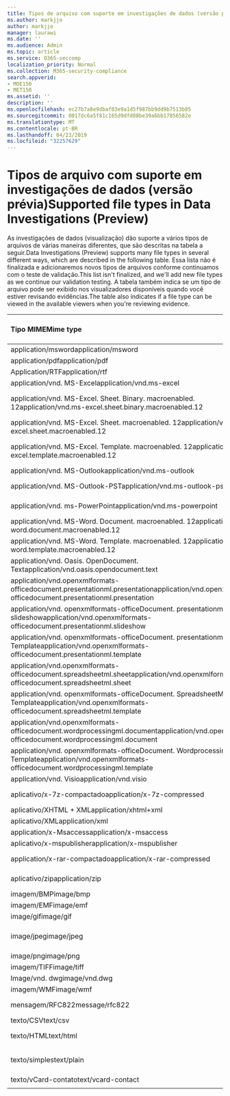 ```yaml
---
title: Tipos de arquivo com suporte em investigações de dados (versão prévia)
ms.author: markjjo
author: markjjo
manager: laurawi
ms.date: ''
ms.audience: Admin
ms.topic: article
ms.service: O365-seccomp
localization_priority: Normal
ms.collection: M365-security-compliance
search.appverid:
- MOE150
- MET150
ms.assetid: ''
description: ''
ms.openlocfilehash: ec27b7a8e9dbaf03e9a1d5f987bb9dd9b7513b85
ms.sourcegitcommit: 0017dc6a5f81c165d9dfd88be39a6bb17856582e
ms.translationtype: MT
ms.contentlocale: pt-BR
ms.lasthandoff: 04/23/2019
ms.locfileid: "32257629"
---
```

# <a name="supported-file-types-in-data-investigations-preview"></a><span data-ttu-id="42f07-102">Tipos de arquivo com suporte em investigações de dados (versão prévia)</span><span class="sxs-lookup"><span data-stu-id="42f07-102">Supported file types in Data Investigations (Preview)</span></span>

<span data-ttu-id="42f07-103">As investigações de dados (visualização) dão suporte a vários tipos de arquivos de várias maneiras diferentes, que são descritas na tabela a seguir.</span><span class="sxs-lookup"><span data-stu-id="42f07-103">Data Investigations (Preview) supports many file types in several different ways, which are described in the following table.</span></span> <span data-ttu-id="42f07-104">Essa lista não é finalizada e adicionaremos novos tipos de arquivos conforme continuamos com o teste de validação.</span><span class="sxs-lookup"><span data-stu-id="42f07-104">This list isn't finalized, and we'll add new file types as we continue our validation testing.</span></span> <span data-ttu-id="42f07-105">A tabela também indica se um tipo de arquivo pode ser exibido nos visualizadores disponíveis quando você estiver revisando evidências.</span><span class="sxs-lookup"><span data-stu-id="42f07-105">The table also indicates if a file type can be viewed in the available viewers when you're reviewing evidence.</span></span>

| <span data-ttu-id="42f07-106">Tipo MIME</span><span class="sxs-lookup"><span data-stu-id="42f07-106">Mime type</span></span> | <span data-ttu-id="42f07-107">Classe de arquivo</span><span class="sxs-lookup"><span data-stu-id="42f07-107">File class</span></span> | <span data-ttu-id="42f07-108">Visualizador nativo</span><span class="sxs-lookup"><span data-stu-id="42f07-108">Native viewer</span></span> | <span data-ttu-id="42f07-109">Visualizador de texto</span><span class="sxs-lookup"><span data-stu-id="42f07-109">Text viewer</span></span> | <span data-ttu-id="42f07-110">Visualizador de anotações</span><span class="sxs-lookup"><span data-stu-id="42f07-110">Annotate viewer</span></span> | <span data-ttu-id="42f07-111">Extração de contêiner</span><span class="sxs-lookup"><span data-stu-id="42f07-111">Container extraction</span></span> | <span data-ttu-id="42f07-112">Extensões</span><span class="sxs-lookup"><span data-stu-id="42f07-112">Extensions</span></span> |
| :- | :- | :- | :- | :- | :- | :- |
| <span data-ttu-id="42f07-113">application/msword</span><span class="sxs-lookup"><span data-stu-id="42f07-113">application/msword</span></span> | <span data-ttu-id="42f07-114">Documento</span><span class="sxs-lookup"><span data-stu-id="42f07-114">Document</span></span> | <span data-ttu-id="42f07-115">Sim</span><span class="sxs-lookup"><span data-stu-id="42f07-115">Yes</span></span> | <span data-ttu-id="42f07-116">Sim</span><span class="sxs-lookup"><span data-stu-id="42f07-116">Yes</span></span> | <span data-ttu-id="42f07-117">Sim</span><span class="sxs-lookup"><span data-stu-id="42f07-117">Yes</span></span> | <span data-ttu-id="42f07-118">Não</span><span class="sxs-lookup"><span data-stu-id="42f07-118">No</span></span> | <span data-ttu-id="42f07-119">. doc;. dat</span><span class="sxs-lookup"><span data-stu-id="42f07-119">.doc; .dat</span></span> |
| <span data-ttu-id="42f07-120">application/pdf</span><span class="sxs-lookup"><span data-stu-id="42f07-120">application/pdf</span></span> | <span data-ttu-id="42f07-121">Documento</span><span class="sxs-lookup"><span data-stu-id="42f07-121">Document</span></span> | <span data-ttu-id="42f07-122">Sim</span><span class="sxs-lookup"><span data-stu-id="42f07-122">Yes</span></span> | <span data-ttu-id="42f07-123">Sim</span><span class="sxs-lookup"><span data-stu-id="42f07-123">Yes</span></span> | <span data-ttu-id="42f07-124">Sim</span><span class="sxs-lookup"><span data-stu-id="42f07-124">Yes</span></span> | <span data-ttu-id="42f07-125">Não</span><span class="sxs-lookup"><span data-stu-id="42f07-125">No</span></span> | <span data-ttu-id="42f07-126">.pdf</span><span class="sxs-lookup"><span data-stu-id="42f07-126">.pdf</span></span> |
| <span data-ttu-id="42f07-127">Application/RTF</span><span class="sxs-lookup"><span data-stu-id="42f07-127">application/rtf</span></span> | <span data-ttu-id="42f07-128">Documento</span><span class="sxs-lookup"><span data-stu-id="42f07-128">Document</span></span> | <span data-ttu-id="42f07-129">Sim</span><span class="sxs-lookup"><span data-stu-id="42f07-129">Yes</span></span> | <span data-ttu-id="42f07-130">Sim</span><span class="sxs-lookup"><span data-stu-id="42f07-130">Yes</span></span> | <span data-ttu-id="42f07-131">Sim</span><span class="sxs-lookup"><span data-stu-id="42f07-131">Yes</span></span> | <span data-ttu-id="42f07-132">Não</span><span class="sxs-lookup"><span data-stu-id="42f07-132">No</span></span> | <span data-ttu-id="42f07-133">. rtf;. Doc</span><span class="sxs-lookup"><span data-stu-id="42f07-133">.rtf;.doc</span></span> |
| <span data-ttu-id="42f07-134">application/vnd. MS-Excel</span><span class="sxs-lookup"><span data-stu-id="42f07-134">application/vnd.ms-excel</span></span> | <span data-ttu-id="42f07-135">Documento</span><span class="sxs-lookup"><span data-stu-id="42f07-135">Document</span></span> | <span data-ttu-id="42f07-136">Sim</span><span class="sxs-lookup"><span data-stu-id="42f07-136">Yes</span></span> | <span data-ttu-id="42f07-137">Sim</span><span class="sxs-lookup"><span data-stu-id="42f07-137">Yes</span></span> | <span data-ttu-id="42f07-138">Sim</span><span class="sxs-lookup"><span data-stu-id="42f07-138">Yes</span></span> | <span data-ttu-id="42f07-139">Não</span><span class="sxs-lookup"><span data-stu-id="42f07-139">No</span></span> | <span data-ttu-id="42f07-140">. xls;. dat</span><span class="sxs-lookup"><span data-stu-id="42f07-140">.xls; .dat</span></span> |
| <span data-ttu-id="42f07-141">application/vnd. MS-Excel. Sheet. Binary. macroenabled. 12</span><span class="sxs-lookup"><span data-stu-id="42f07-141">application/vnd.ms-excel.sheet.binary.macroenabled.12</span></span> | <span data-ttu-id="42f07-142">Formato de produtividade/documento aberto</span><span class="sxs-lookup"><span data-stu-id="42f07-142">Productivity / Open Document Format</span></span> | <span data-ttu-id="42f07-143">Sim</span><span class="sxs-lookup"><span data-stu-id="42f07-143">Yes</span></span> | <span data-ttu-id="42f07-144">Sim</span><span class="sxs-lookup"><span data-stu-id="42f07-144">Yes</span></span> | <span data-ttu-id="42f07-145">Não</span><span class="sxs-lookup"><span data-stu-id="42f07-145">No</span></span> | <span data-ttu-id="42f07-146">Não</span><span class="sxs-lookup"><span data-stu-id="42f07-146">No</span></span> | <span data-ttu-id="42f07-147">. xlsb</span><span class="sxs-lookup"><span data-stu-id="42f07-147">.xlsb</span></span> |
| <span data-ttu-id="42f07-148">application/vnd. MS-Excel. Sheet. macroenabled. 12</span><span class="sxs-lookup"><span data-stu-id="42f07-148">application/vnd.ms-excel.sheet.macroenabled.12</span></span> | <span data-ttu-id="42f07-149">Documento</span><span class="sxs-lookup"><span data-stu-id="42f07-149">Document</span></span> | <span data-ttu-id="42f07-150">Sim</span><span class="sxs-lookup"><span data-stu-id="42f07-150">Yes</span></span> | <span data-ttu-id="42f07-151">Sim</span><span class="sxs-lookup"><span data-stu-id="42f07-151">Yes</span></span> | <span data-ttu-id="42f07-152">Sim</span><span class="sxs-lookup"><span data-stu-id="42f07-152">Yes</span></span> | <span data-ttu-id="42f07-153">Não</span><span class="sxs-lookup"><span data-stu-id="42f07-153">No</span></span> | <span data-ttu-id="42f07-154">. xlsm</span><span class="sxs-lookup"><span data-stu-id="42f07-154">.xlsm</span></span> |
| <span data-ttu-id="42f07-155">application/vnd. MS-Excel. Template. macroenabled. 12</span><span class="sxs-lookup"><span data-stu-id="42f07-155">application/vnd.ms-excel.template.macroenabled.12</span></span> | <span data-ttu-id="42f07-156">Formato de produtividade/documento aberto</span><span class="sxs-lookup"><span data-stu-id="42f07-156">Productivity / Open Document Format</span></span> | <span data-ttu-id="42f07-157">Não</span><span class="sxs-lookup"><span data-stu-id="42f07-157">No</span></span> | <span data-ttu-id="42f07-158">Sim</span><span class="sxs-lookup"><span data-stu-id="42f07-158">Yes</span></span> | <span data-ttu-id="42f07-159">Não</span><span class="sxs-lookup"><span data-stu-id="42f07-159">No</span></span> | <span data-ttu-id="42f07-160">Não</span><span class="sxs-lookup"><span data-stu-id="42f07-160">No</span></span> | <span data-ttu-id="42f07-161">. xltm</span><span class="sxs-lookup"><span data-stu-id="42f07-161">.xltm</span></span> |
| <span data-ttu-id="42f07-162">application/vnd. MS-Outlook</span><span class="sxs-lookup"><span data-stu-id="42f07-162">application/vnd.ms-outlook</span></span> | <span data-ttu-id="42f07-163">Produtividade</span><span class="sxs-lookup"><span data-stu-id="42f07-163">Productivity</span></span> | <span data-ttu-id="42f07-164">Não</span><span class="sxs-lookup"><span data-stu-id="42f07-164">No</span></span> | <span data-ttu-id="42f07-165">Não</span><span class="sxs-lookup"><span data-stu-id="42f07-165">No</span></span> | <span data-ttu-id="42f07-166">Não</span><span class="sxs-lookup"><span data-stu-id="42f07-166">No</span></span> | <span data-ttu-id="42f07-167">Não</span><span class="sxs-lookup"><span data-stu-id="42f07-167">No</span></span> | <span data-ttu-id="42f07-168">. msg</span><span class="sxs-lookup"><span data-stu-id="42f07-168">.msg</span></span> |
| <span data-ttu-id="42f07-169">application/vnd. MS-Outlook-PST</span><span class="sxs-lookup"><span data-stu-id="42f07-169">application/vnd.ms-outlook-pst</span></span> | <span data-ttu-id="42f07-170">Produtividade/colaboração</span><span class="sxs-lookup"><span data-stu-id="42f07-170">Productivity / Collaboration</span></span> | <span data-ttu-id="42f07-171">Não</span><span class="sxs-lookup"><span data-stu-id="42f07-171">No</span></span> | <span data-ttu-id="42f07-172">Não</span><span class="sxs-lookup"><span data-stu-id="42f07-172">No</span></span> | <span data-ttu-id="42f07-173">Não</span><span class="sxs-lookup"><span data-stu-id="42f07-173">No</span></span> | <span data-ttu-id="42f07-174">Sim</span><span class="sxs-lookup"><span data-stu-id="42f07-174">Yes</span></span> | <span data-ttu-id="42f07-175">. pst</span><span class="sxs-lookup"><span data-stu-id="42f07-175">.pst</span></span> |
| <span data-ttu-id="42f07-176">application/vnd. ms-PowerPoint</span><span class="sxs-lookup"><span data-stu-id="42f07-176">application/vnd.ms-powerpoint</span></span> | <span data-ttu-id="42f07-177">Documento</span><span class="sxs-lookup"><span data-stu-id="42f07-177">Document</span></span> | <span data-ttu-id="42f07-178">Sim</span><span class="sxs-lookup"><span data-stu-id="42f07-178">Yes</span></span> | <span data-ttu-id="42f07-179">Sim</span><span class="sxs-lookup"><span data-stu-id="42f07-179">Yes</span></span> | <span data-ttu-id="42f07-180">Sim</span><span class="sxs-lookup"><span data-stu-id="42f07-180">Yes</span></span> | <span data-ttu-id="42f07-181">Não</span><span class="sxs-lookup"><span data-stu-id="42f07-181">No</span></span> | <span data-ttu-id="42f07-182">. ppt;. PPS;. Pot</span><span class="sxs-lookup"><span data-stu-id="42f07-182">.ppt; .pps;.pot</span></span> |
| <span data-ttu-id="42f07-183">application/vnd. MS-Word. Document. macroenabled. 12</span><span class="sxs-lookup"><span data-stu-id="42f07-183">application/vnd.ms-word.document.macroenabled.12</span></span> | <span data-ttu-id="42f07-184">Documento</span><span class="sxs-lookup"><span data-stu-id="42f07-184">Document</span></span> | <span data-ttu-id="42f07-185">Sim</span><span class="sxs-lookup"><span data-stu-id="42f07-185">Yes</span></span> | <span data-ttu-id="42f07-186">Sim</span><span class="sxs-lookup"><span data-stu-id="42f07-186">Yes</span></span> | <span data-ttu-id="42f07-187">Sim</span><span class="sxs-lookup"><span data-stu-id="42f07-187">Yes</span></span> | <span data-ttu-id="42f07-188">Não</span><span class="sxs-lookup"><span data-stu-id="42f07-188">No</span></span> | <span data-ttu-id="42f07-189">.docm</span><span class="sxs-lookup"><span data-stu-id="42f07-189">.docm</span></span> |
| <span data-ttu-id="42f07-190">application/vnd. MS-Word. Template. macroenabled. 12</span><span class="sxs-lookup"><span data-stu-id="42f07-190">application/vnd.ms-word.template.macroenabled.12</span></span> | <span data-ttu-id="42f07-191">Documento</span><span class="sxs-lookup"><span data-stu-id="42f07-191">Document</span></span> | <span data-ttu-id="42f07-192">Sim</span><span class="sxs-lookup"><span data-stu-id="42f07-192">Yes</span></span> | <span data-ttu-id="42f07-193">Sim</span><span class="sxs-lookup"><span data-stu-id="42f07-193">Yes</span></span> | <span data-ttu-id="42f07-194">Sim</span><span class="sxs-lookup"><span data-stu-id="42f07-194">Yes</span></span> | <span data-ttu-id="42f07-195">Não</span><span class="sxs-lookup"><span data-stu-id="42f07-195">No</span></span> | <span data-ttu-id="42f07-196">. dotm</span><span class="sxs-lookup"><span data-stu-id="42f07-196">.dotm</span></span> |
| <span data-ttu-id="42f07-197">application/vnd. Oasis. OpenDocument. Text</span><span class="sxs-lookup"><span data-stu-id="42f07-197">application/vnd.oasis.opendocument.text</span></span> | <span data-ttu-id="42f07-198">Documento</span><span class="sxs-lookup"><span data-stu-id="42f07-198">Document</span></span> | <span data-ttu-id="42f07-199">Sim</span><span class="sxs-lookup"><span data-stu-id="42f07-199">Yes</span></span> | <span data-ttu-id="42f07-200">Sim</span><span class="sxs-lookup"><span data-stu-id="42f07-200">Yes</span></span> | <span data-ttu-id="42f07-201">Sim</span><span class="sxs-lookup"><span data-stu-id="42f07-201">Yes</span></span> | <span data-ttu-id="42f07-202">Não</span><span class="sxs-lookup"><span data-stu-id="42f07-202">No</span></span> | <span data-ttu-id="42f07-203">ODT</span><span class="sxs-lookup"><span data-stu-id="42f07-203">.odt;</span></span>  |
| <span data-ttu-id="42f07-204">application/vnd.openxmlformats-officedocument.presentationml.presentation</span><span class="sxs-lookup"><span data-stu-id="42f07-204">application/vnd.openxmlformats-officedocument.presentationml.presentation</span></span> | <span data-ttu-id="42f07-205">Documento</span><span class="sxs-lookup"><span data-stu-id="42f07-205">Document</span></span> | <span data-ttu-id="42f07-206">Sim</span><span class="sxs-lookup"><span data-stu-id="42f07-206">Yes</span></span> | <span data-ttu-id="42f07-207">Sim</span><span class="sxs-lookup"><span data-stu-id="42f07-207">Yes</span></span> | <span data-ttu-id="42f07-208">Sim</span><span class="sxs-lookup"><span data-stu-id="42f07-208">Yes</span></span> | <span data-ttu-id="42f07-209">Não</span><span class="sxs-lookup"><span data-stu-id="42f07-209">No</span></span> | <span data-ttu-id="42f07-210">. pptx</span><span class="sxs-lookup"><span data-stu-id="42f07-210">.pptx</span></span> |
| <span data-ttu-id="42f07-211">application/vnd. openxmlformats-officeDocument. presentationml. slideshow</span><span class="sxs-lookup"><span data-stu-id="42f07-211">application/vnd.openxmlformats-officedocument.presentationml.slideshow</span></span> | <span data-ttu-id="42f07-212">Formato de produtividade/documento aberto</span><span class="sxs-lookup"><span data-stu-id="42f07-212">Productivity / Open Document Format</span></span> | <span data-ttu-id="42f07-213">Sim</span><span class="sxs-lookup"><span data-stu-id="42f07-213">Yes</span></span> | <span data-ttu-id="42f07-214">Sim</span><span class="sxs-lookup"><span data-stu-id="42f07-214">Yes</span></span> | <span data-ttu-id="42f07-215">Sim</span><span class="sxs-lookup"><span data-stu-id="42f07-215">Yes</span></span> | <span data-ttu-id="42f07-216">Não</span><span class="sxs-lookup"><span data-stu-id="42f07-216">No</span></span> | <span data-ttu-id="42f07-217">. ppsx</span><span class="sxs-lookup"><span data-stu-id="42f07-217">.ppsx</span></span> |
| <span data-ttu-id="42f07-218">application/vnd. openxmlformats-officeDocument. presentationml. Template</span><span class="sxs-lookup"><span data-stu-id="42f07-218">application/vnd.openxmlformats-officedocument.presentationml.template</span></span> | <span data-ttu-id="42f07-219">Documento</span><span class="sxs-lookup"><span data-stu-id="42f07-219">Document</span></span> | <span data-ttu-id="42f07-220">Sim</span><span class="sxs-lookup"><span data-stu-id="42f07-220">Yes</span></span> | <span data-ttu-id="42f07-221">Sim</span><span class="sxs-lookup"><span data-stu-id="42f07-221">Yes</span></span> | <span data-ttu-id="42f07-222">Sim</span><span class="sxs-lookup"><span data-stu-id="42f07-222">Yes</span></span> | <span data-ttu-id="42f07-223">Não</span><span class="sxs-lookup"><span data-stu-id="42f07-223">No</span></span> | <span data-ttu-id="42f07-224">. potx</span><span class="sxs-lookup"><span data-stu-id="42f07-224">.potx</span></span> |
| <span data-ttu-id="42f07-225">application/vnd.openxmlformats-officedocument.spreadsheetml.sheet</span><span class="sxs-lookup"><span data-stu-id="42f07-225">application/vnd.openxmlformats-officedocument.spreadsheetml.sheet</span></span> | <span data-ttu-id="42f07-226">Documento</span><span class="sxs-lookup"><span data-stu-id="42f07-226">Document</span></span> | <span data-ttu-id="42f07-227">Sim</span><span class="sxs-lookup"><span data-stu-id="42f07-227">Yes</span></span> | <span data-ttu-id="42f07-228">Sim</span><span class="sxs-lookup"><span data-stu-id="42f07-228">Yes</span></span> | <span data-ttu-id="42f07-229">Sim</span><span class="sxs-lookup"><span data-stu-id="42f07-229">Yes</span></span> | <span data-ttu-id="42f07-230">Não</span><span class="sxs-lookup"><span data-stu-id="42f07-230">No</span></span> | <span data-ttu-id="42f07-231">. xlsx</span><span class="sxs-lookup"><span data-stu-id="42f07-231">.xlsx</span></span> |
| <span data-ttu-id="42f07-232">application/vnd. openxmlformats-officeDocument. SpreadsheetML. Template</span><span class="sxs-lookup"><span data-stu-id="42f07-232">application/vnd.openxmlformats-officedocument.spreadsheetml.template</span></span> | <span data-ttu-id="42f07-233">Documento</span><span class="sxs-lookup"><span data-stu-id="42f07-233">Document</span></span> | <span data-ttu-id="42f07-234">Sim</span><span class="sxs-lookup"><span data-stu-id="42f07-234">Yes</span></span> | <span data-ttu-id="42f07-235">Sim</span><span class="sxs-lookup"><span data-stu-id="42f07-235">Yes</span></span> | <span data-ttu-id="42f07-236">Sim</span><span class="sxs-lookup"><span data-stu-id="42f07-236">Yes</span></span> | <span data-ttu-id="42f07-237">Não</span><span class="sxs-lookup"><span data-stu-id="42f07-237">No</span></span> | <span data-ttu-id="42f07-238">. xltx</span><span class="sxs-lookup"><span data-stu-id="42f07-238">.xltx</span></span> |
| <span data-ttu-id="42f07-239">application/vnd.openxmlformats-officedocument.wordprocessingml.document</span><span class="sxs-lookup"><span data-stu-id="42f07-239">application/vnd.openxmlformats-officedocument.wordprocessingml.document</span></span> | <span data-ttu-id="42f07-240">Documento</span><span class="sxs-lookup"><span data-stu-id="42f07-240">Document</span></span> | <span data-ttu-id="42f07-241">Sim</span><span class="sxs-lookup"><span data-stu-id="42f07-241">Yes</span></span> | <span data-ttu-id="42f07-242">Sim</span><span class="sxs-lookup"><span data-stu-id="42f07-242">Yes</span></span> | <span data-ttu-id="42f07-243">Sim</span><span class="sxs-lookup"><span data-stu-id="42f07-243">Yes</span></span> | <span data-ttu-id="42f07-244">Não</span><span class="sxs-lookup"><span data-stu-id="42f07-244">No</span></span> | <span data-ttu-id="42f07-245">. docx</span><span class="sxs-lookup"><span data-stu-id="42f07-245">.docx</span></span> |
| <span data-ttu-id="42f07-246">application/vnd. openxmlformats-officeDocument. WordprocessingML. Template</span><span class="sxs-lookup"><span data-stu-id="42f07-246">application/vnd.openxmlformats-officedocument.wordprocessingml.template</span></span> | <span data-ttu-id="42f07-247">Documento</span><span class="sxs-lookup"><span data-stu-id="42f07-247">Document</span></span> | <span data-ttu-id="42f07-248">Sim</span><span class="sxs-lookup"><span data-stu-id="42f07-248">Yes</span></span> | <span data-ttu-id="42f07-249">Sim</span><span class="sxs-lookup"><span data-stu-id="42f07-249">Yes</span></span> | <span data-ttu-id="42f07-250">Sim</span><span class="sxs-lookup"><span data-stu-id="42f07-250">Yes</span></span> | <span data-ttu-id="42f07-251">Não</span><span class="sxs-lookup"><span data-stu-id="42f07-251">No</span></span> | <span data-ttu-id="42f07-252">. dotx</span><span class="sxs-lookup"><span data-stu-id="42f07-252">.dotx</span></span> |
| <span data-ttu-id="42f07-253">application/vnd. Visio</span><span class="sxs-lookup"><span data-stu-id="42f07-253">application/vnd.visio</span></span> | <span data-ttu-id="42f07-254">Documento</span><span class="sxs-lookup"><span data-stu-id="42f07-254">Document</span></span> | <span data-ttu-id="42f07-255">Sim</span><span class="sxs-lookup"><span data-stu-id="42f07-255">Yes</span></span> | <span data-ttu-id="42f07-256">Sim</span><span class="sxs-lookup"><span data-stu-id="42f07-256">Yes</span></span> | <span data-ttu-id="42f07-257">Sim</span><span class="sxs-lookup"><span data-stu-id="42f07-257">Yes</span></span> | <span data-ttu-id="42f07-258">Não</span><span class="sxs-lookup"><span data-stu-id="42f07-258">No</span></span> | <span data-ttu-id="42f07-259">. vsd</span><span class="sxs-lookup"><span data-stu-id="42f07-259">.vsd</span></span> |
| <span data-ttu-id="42f07-260">aplicativo/x-7z-compactado</span><span class="sxs-lookup"><span data-stu-id="42f07-260">application/x-7z-compressed</span></span> | <span data-ttu-id="42f07-261">Arquivo morto/contêiner</span><span class="sxs-lookup"><span data-stu-id="42f07-261">Archive / Container</span></span> | <span data-ttu-id="42f07-262">Não</span><span class="sxs-lookup"><span data-stu-id="42f07-262">No</span></span> | <span data-ttu-id="42f07-263">Não</span><span class="sxs-lookup"><span data-stu-id="42f07-263">No</span></span> | <span data-ttu-id="42f07-264">Não</span><span class="sxs-lookup"><span data-stu-id="42f07-264">No</span></span> | <span data-ttu-id="42f07-265">Sim</span><span class="sxs-lookup"><span data-stu-id="42f07-265">Yes</span></span> | <span data-ttu-id="42f07-266">.7z</span><span class="sxs-lookup"><span data-stu-id="42f07-266">.7z</span></span> |
| <span data-ttu-id="42f07-267">aplicativo/XHTML + XML</span><span class="sxs-lookup"><span data-stu-id="42f07-267">application/xhtml+xml</span></span> | <span data-ttu-id="42f07-268">Documento</span><span class="sxs-lookup"><span data-stu-id="42f07-268">Document</span></span> | <span data-ttu-id="42f07-269">Sim</span><span class="sxs-lookup"><span data-stu-id="42f07-269">Yes</span></span> | <span data-ttu-id="42f07-270">Sim</span><span class="sxs-lookup"><span data-stu-id="42f07-270">Yes</span></span> | <span data-ttu-id="42f07-271">Sim</span><span class="sxs-lookup"><span data-stu-id="42f07-271">Yes</span></span> | <span data-ttu-id="42f07-272">Não</span><span class="sxs-lookup"><span data-stu-id="42f07-272">No</span></span> | <span data-ttu-id="42f07-273">. XHTML</span><span class="sxs-lookup"><span data-stu-id="42f07-273">.xhtml</span></span> |
| <span data-ttu-id="42f07-274">aplicativo/XML</span><span class="sxs-lookup"><span data-stu-id="42f07-274">application/xml</span></span> | <span data-ttu-id="42f07-275">Documento</span><span class="sxs-lookup"><span data-stu-id="42f07-275">Document</span></span> | <span data-ttu-id="42f07-276">Sim</span><span class="sxs-lookup"><span data-stu-id="42f07-276">Yes</span></span> | <span data-ttu-id="42f07-277">Sim</span><span class="sxs-lookup"><span data-stu-id="42f07-277">Yes</span></span> | <span data-ttu-id="42f07-278">Sim</span><span class="sxs-lookup"><span data-stu-id="42f07-278">Yes</span></span> | <span data-ttu-id="42f07-279">Não</span><span class="sxs-lookup"><span data-stu-id="42f07-279">No</span></span> | <span data-ttu-id="42f07-280">. xml</span><span class="sxs-lookup"><span data-stu-id="42f07-280">.xml</span></span> |
| <span data-ttu-id="42f07-281">application/x-Msaccess</span><span class="sxs-lookup"><span data-stu-id="42f07-281">application/x-msaccess</span></span> | <span data-ttu-id="42f07-282">Documento</span><span class="sxs-lookup"><span data-stu-id="42f07-282">Document</span></span> | <span data-ttu-id="42f07-283">Sim</span><span class="sxs-lookup"><span data-stu-id="42f07-283">Yes</span></span> | <span data-ttu-id="42f07-284">Sim</span><span class="sxs-lookup"><span data-stu-id="42f07-284">Yes</span></span> | <span data-ttu-id="42f07-285">Sim</span><span class="sxs-lookup"><span data-stu-id="42f07-285">Yes</span></span> | <span data-ttu-id="42f07-286">Não</span><span class="sxs-lookup"><span data-stu-id="42f07-286">No</span></span> | <span data-ttu-id="42f07-287">. mdb</span><span class="sxs-lookup"><span data-stu-id="42f07-287">.mdb</span></span> |
| <span data-ttu-id="42f07-288">aplicativo/x-mspublisher</span><span class="sxs-lookup"><span data-stu-id="42f07-288">application/x-mspublisher</span></span> | <span data-ttu-id="42f07-289">Documento</span><span class="sxs-lookup"><span data-stu-id="42f07-289">Document</span></span> | <span data-ttu-id="42f07-290">Sim</span><span class="sxs-lookup"><span data-stu-id="42f07-290">Yes</span></span> | <span data-ttu-id="42f07-291">Sim</span><span class="sxs-lookup"><span data-stu-id="42f07-291">Yes</span></span> | <span data-ttu-id="42f07-292">Sim</span><span class="sxs-lookup"><span data-stu-id="42f07-292">Yes</span></span> | <span data-ttu-id="42f07-293">Não</span><span class="sxs-lookup"><span data-stu-id="42f07-293">No</span></span> | <span data-ttu-id="42f07-294">. pub</span><span class="sxs-lookup"><span data-stu-id="42f07-294">.pub</span></span> |
| <span data-ttu-id="42f07-295">application/x-rar-compactado</span><span class="sxs-lookup"><span data-stu-id="42f07-295">application/x-rar-compressed</span></span> | <span data-ttu-id="42f07-296">Arquivo morto/contêiner</span><span class="sxs-lookup"><span data-stu-id="42f07-296">Archive / Container</span></span> | <span data-ttu-id="42f07-297">Não</span><span class="sxs-lookup"><span data-stu-id="42f07-297">No</span></span> | <span data-ttu-id="42f07-298">Não</span><span class="sxs-lookup"><span data-stu-id="42f07-298">No</span></span> | <span data-ttu-id="42f07-299">Não</span><span class="sxs-lookup"><span data-stu-id="42f07-299">No</span></span> | <span data-ttu-id="42f07-300">Sim</span><span class="sxs-lookup"><span data-stu-id="42f07-300">Yes</span></span> | <span data-ttu-id="42f07-301">. rar</span><span class="sxs-lookup"><span data-stu-id="42f07-301">.rar</span></span> |
| <span data-ttu-id="42f07-302">aplicativo/zip</span><span class="sxs-lookup"><span data-stu-id="42f07-302">application/zip</span></span> | <span data-ttu-id="42f07-303">Arquivo morto/contêiner</span><span class="sxs-lookup"><span data-stu-id="42f07-303">Archive / Container</span></span> | <span data-ttu-id="42f07-304">Não</span><span class="sxs-lookup"><span data-stu-id="42f07-304">No</span></span> | <span data-ttu-id="42f07-305">Não</span><span class="sxs-lookup"><span data-stu-id="42f07-305">No</span></span> | <span data-ttu-id="42f07-306">Não</span><span class="sxs-lookup"><span data-stu-id="42f07-306">No</span></span> | <span data-ttu-id="42f07-307">Sim</span><span class="sxs-lookup"><span data-stu-id="42f07-307">Yes</span></span> | <span data-ttu-id="42f07-308">. zip</span><span class="sxs-lookup"><span data-stu-id="42f07-308">.zip</span></span> |
| <span data-ttu-id="42f07-309">imagem/BMP</span><span class="sxs-lookup"><span data-stu-id="42f07-309">image/bmp</span></span> | <span data-ttu-id="42f07-310">Image</span><span class="sxs-lookup"><span data-stu-id="42f07-310">Image</span></span> | <span data-ttu-id="42f07-311">Sim</span><span class="sxs-lookup"><span data-stu-id="42f07-311">Yes</span></span> | <span data-ttu-id="42f07-312">Sim</span><span class="sxs-lookup"><span data-stu-id="42f07-312">Yes</span></span> | <span data-ttu-id="42f07-313">Sim</span><span class="sxs-lookup"><span data-stu-id="42f07-313">Yes</span></span> | <span data-ttu-id="42f07-314">Não</span><span class="sxs-lookup"><span data-stu-id="42f07-314">No</span></span> | <span data-ttu-id="42f07-315">.bmp</span><span class="sxs-lookup"><span data-stu-id="42f07-315">.bmp</span></span> |
| <span data-ttu-id="42f07-316">imagem/EMF</span><span class="sxs-lookup"><span data-stu-id="42f07-316">image/emf</span></span> | <span data-ttu-id="42f07-317">Image</span><span class="sxs-lookup"><span data-stu-id="42f07-317">Image</span></span> | <span data-ttu-id="42f07-318">Sim</span><span class="sxs-lookup"><span data-stu-id="42f07-318">Yes</span></span> | <span data-ttu-id="42f07-319">Sim</span><span class="sxs-lookup"><span data-stu-id="42f07-319">Yes</span></span> | <span data-ttu-id="42f07-320">Sim</span><span class="sxs-lookup"><span data-stu-id="42f07-320">Yes</span></span> | <span data-ttu-id="42f07-321">Não</span><span class="sxs-lookup"><span data-stu-id="42f07-321">No</span></span> | <span data-ttu-id="42f07-322">. EMF</span><span class="sxs-lookup"><span data-stu-id="42f07-322">.emf</span></span> |
| <span data-ttu-id="42f07-323">image/gif</span><span class="sxs-lookup"><span data-stu-id="42f07-323">image/gif</span></span> | <span data-ttu-id="42f07-324">Documento</span><span class="sxs-lookup"><span data-stu-id="42f07-324">Document</span></span> | <span data-ttu-id="42f07-325">Sim</span><span class="sxs-lookup"><span data-stu-id="42f07-325">Yes</span></span> | <span data-ttu-id="42f07-326">Sim</span><span class="sxs-lookup"><span data-stu-id="42f07-326">Yes</span></span> | <span data-ttu-id="42f07-327">Sim</span><span class="sxs-lookup"><span data-stu-id="42f07-327">Yes</span></span> | <span data-ttu-id="42f07-328">Não</span><span class="sxs-lookup"><span data-stu-id="42f07-328">No</span></span> | <span data-ttu-id="42f07-329">.gif</span><span class="sxs-lookup"><span data-stu-id="42f07-329">.gif</span></span> |
| <span data-ttu-id="42f07-330">image/jpeg</span><span class="sxs-lookup"><span data-stu-id="42f07-330">image/jpeg</span></span> | <span data-ttu-id="42f07-331">Image</span><span class="sxs-lookup"><span data-stu-id="42f07-331">Image</span></span> | <span data-ttu-id="42f07-332">Sim</span><span class="sxs-lookup"><span data-stu-id="42f07-332">Yes</span></span> | <span data-ttu-id="42f07-333">Sim</span><span class="sxs-lookup"><span data-stu-id="42f07-333">Yes</span></span> | <span data-ttu-id="42f07-334">Sim</span><span class="sxs-lookup"><span data-stu-id="42f07-334">Yes</span></span> | <span data-ttu-id="42f07-335">Não</span><span class="sxs-lookup"><span data-stu-id="42f07-335">No</span></span> | <span data-ttu-id="42f07-336">. jpg;. jpeg;. dat;. jpgt</span><span class="sxs-lookup"><span data-stu-id="42f07-336">.jpg; .jpeg; .dat;.jpgt</span></span> |
| <span data-ttu-id="42f07-337">image/png</span><span class="sxs-lookup"><span data-stu-id="42f07-337">image/png</span></span> | <span data-ttu-id="42f07-338">Image</span><span class="sxs-lookup"><span data-stu-id="42f07-338">Image</span></span> | <span data-ttu-id="42f07-339">Sim</span><span class="sxs-lookup"><span data-stu-id="42f07-339">Yes</span></span> | <span data-ttu-id="42f07-340">Sim</span><span class="sxs-lookup"><span data-stu-id="42f07-340">Yes</span></span> | <span data-ttu-id="42f07-341">Sim</span><span class="sxs-lookup"><span data-stu-id="42f07-341">Yes</span></span> | <span data-ttu-id="42f07-342">Não</span><span class="sxs-lookup"><span data-stu-id="42f07-342">No</span></span> | <span data-ttu-id="42f07-343">.png</span><span class="sxs-lookup"><span data-stu-id="42f07-343">.png</span></span> |
| <span data-ttu-id="42f07-344">imagem/TIFF</span><span class="sxs-lookup"><span data-stu-id="42f07-344">image/tiff</span></span> | <span data-ttu-id="42f07-345">Image</span><span class="sxs-lookup"><span data-stu-id="42f07-345">Image</span></span> | <span data-ttu-id="42f07-346">Sim</span><span class="sxs-lookup"><span data-stu-id="42f07-346">Yes</span></span> | <span data-ttu-id="42f07-347">Sim</span><span class="sxs-lookup"><span data-stu-id="42f07-347">Yes</span></span> | <span data-ttu-id="42f07-348">Sim</span><span class="sxs-lookup"><span data-stu-id="42f07-348">Yes</span></span> | <span data-ttu-id="42f07-349">Não</span><span class="sxs-lookup"><span data-stu-id="42f07-349">No</span></span> | <span data-ttu-id="42f07-350">. tif</span><span class="sxs-lookup"><span data-stu-id="42f07-350">.tif</span></span> |
| <span data-ttu-id="42f07-351">Image/vnd. dwg</span><span class="sxs-lookup"><span data-stu-id="42f07-351">image/vnd.dwg</span></span> | <span data-ttu-id="42f07-352">Documento</span><span class="sxs-lookup"><span data-stu-id="42f07-352">Document</span></span> | <span data-ttu-id="42f07-353">Sim</span><span class="sxs-lookup"><span data-stu-id="42f07-353">Yes</span></span> | <span data-ttu-id="42f07-354">Sim</span><span class="sxs-lookup"><span data-stu-id="42f07-354">Yes</span></span> | <span data-ttu-id="42f07-355">Sim</span><span class="sxs-lookup"><span data-stu-id="42f07-355">Yes</span></span> | <span data-ttu-id="42f07-356">Não</span><span class="sxs-lookup"><span data-stu-id="42f07-356">No</span></span> | <span data-ttu-id="42f07-357">. dwg;. DXF</span><span class="sxs-lookup"><span data-stu-id="42f07-357">.dwg;.dxf;</span></span> |
| <span data-ttu-id="42f07-358">imagem/WMF</span><span class="sxs-lookup"><span data-stu-id="42f07-358">image/wmf</span></span> | <span data-ttu-id="42f07-359">Documento</span><span class="sxs-lookup"><span data-stu-id="42f07-359">Document</span></span> | <span data-ttu-id="42f07-360">Sim</span><span class="sxs-lookup"><span data-stu-id="42f07-360">Yes</span></span> | <span data-ttu-id="42f07-361">Sim</span><span class="sxs-lookup"><span data-stu-id="42f07-361">Yes</span></span> | <span data-ttu-id="42f07-362">Sim</span><span class="sxs-lookup"><span data-stu-id="42f07-362">Yes</span></span> | <span data-ttu-id="42f07-363">Não</span><span class="sxs-lookup"><span data-stu-id="42f07-363">No</span></span> | <span data-ttu-id="42f07-364">. wmf</span><span class="sxs-lookup"><span data-stu-id="42f07-364">.wmf</span></span> |
| <span data-ttu-id="42f07-365">mensagem/RFC822</span><span class="sxs-lookup"><span data-stu-id="42f07-365">message/rfc822</span></span> | <span data-ttu-id="42f07-366">Produtividade/colaboração</span><span class="sxs-lookup"><span data-stu-id="42f07-366">Productivity / Collaboration</span></span> | <span data-ttu-id="42f07-367">Não</span><span class="sxs-lookup"><span data-stu-id="42f07-367">No</span></span> | <span data-ttu-id="42f07-368">Não</span><span class="sxs-lookup"><span data-stu-id="42f07-368">No</span></span> | <span data-ttu-id="42f07-369">Não</span><span class="sxs-lookup"><span data-stu-id="42f07-369">No</span></span> | <span data-ttu-id="42f07-370">Não</span><span class="sxs-lookup"><span data-stu-id="42f07-370">No</span></span> | <span data-ttu-id="42f07-371">. eml</span><span class="sxs-lookup"><span data-stu-id="42f07-371">.eml</span></span> |
| <span data-ttu-id="42f07-372">texto/CSV</span><span class="sxs-lookup"><span data-stu-id="42f07-372">text/csv</span></span> | <span data-ttu-id="42f07-373">Documento</span><span class="sxs-lookup"><span data-stu-id="42f07-373">Document</span></span> | <span data-ttu-id="42f07-374">Sim</span><span class="sxs-lookup"><span data-stu-id="42f07-374">Yes</span></span> | <span data-ttu-id="42f07-375">Sim</span><span class="sxs-lookup"><span data-stu-id="42f07-375">Yes</span></span> | <span data-ttu-id="42f07-376">Sim</span><span class="sxs-lookup"><span data-stu-id="42f07-376">Yes</span></span> | <span data-ttu-id="42f07-377">Não</span><span class="sxs-lookup"><span data-stu-id="42f07-377">No</span></span> | <span data-ttu-id="42f07-378">. csv</span><span class="sxs-lookup"><span data-stu-id="42f07-378">.csv</span></span> |
| <span data-ttu-id="42f07-379">texto/HTML</span><span class="sxs-lookup"><span data-stu-id="42f07-379">text/html</span></span> | <span data-ttu-id="42f07-380">Documento</span><span class="sxs-lookup"><span data-stu-id="42f07-380">Document</span></span> | <span data-ttu-id="42f07-381">Sim</span><span class="sxs-lookup"><span data-stu-id="42f07-381">Yes</span></span> | <span data-ttu-id="42f07-382">Sim</span><span class="sxs-lookup"><span data-stu-id="42f07-382">Yes</span></span> | <span data-ttu-id="42f07-383">Sim</span><span class="sxs-lookup"><span data-stu-id="42f07-383">Yes</span></span> | <span data-ttu-id="42f07-384">Não</span><span class="sxs-lookup"><span data-stu-id="42f07-384">No</span></span> | <span data-ttu-id="42f07-385">. html;. shtml;. htm</span><span class="sxs-lookup"><span data-stu-id="42f07-385">.html;.shtml; .htm</span></span> |
| <span data-ttu-id="42f07-386">texto/simples</span><span class="sxs-lookup"><span data-stu-id="42f07-386">text/plain</span></span> | <span data-ttu-id="42f07-387">Documento</span><span class="sxs-lookup"><span data-stu-id="42f07-387">Document</span></span> | <span data-ttu-id="42f07-388">Sim</span><span class="sxs-lookup"><span data-stu-id="42f07-388">Yes</span></span> | <span data-ttu-id="42f07-389">Sim</span><span class="sxs-lookup"><span data-stu-id="42f07-389">Yes</span></span> | <span data-ttu-id="42f07-390">Sim</span><span class="sxs-lookup"><span data-stu-id="42f07-390">Yes</span></span> | <span data-ttu-id="42f07-391">Não</span><span class="sxs-lookup"><span data-stu-id="42f07-391">No</span></span> | <span data-ttu-id="42f07-392">. txt;. css;. con;. pl;. csv;. dat</span><span class="sxs-lookup"><span data-stu-id="42f07-392">.txt; .css;.con; .pl; .csv; .dat</span></span> |
| <span data-ttu-id="42f07-393">texto/vCard-contato</span><span class="sxs-lookup"><span data-stu-id="42f07-393">text/vcard-contact</span></span> | <span data-ttu-id="42f07-394">Documento</span><span class="sxs-lookup"><span data-stu-id="42f07-394">Document</span></span> | <span data-ttu-id="42f07-395">Sim</span><span class="sxs-lookup"><span data-stu-id="42f07-395">Yes</span></span> | <span data-ttu-id="42f07-396">Sim</span><span class="sxs-lookup"><span data-stu-id="42f07-396">Yes</span></span> | <span data-ttu-id="42f07-397">Sim</span><span class="sxs-lookup"><span data-stu-id="42f07-397">Yes</span></span> | <span data-ttu-id="42f07-398">Não</span><span class="sxs-lookup"><span data-stu-id="42f07-398">No</span></span> | <span data-ttu-id="42f07-399">. vcf</span><span class="sxs-lookup"><span data-stu-id="42f07-399">.vcf</span></span> |
||||||||
